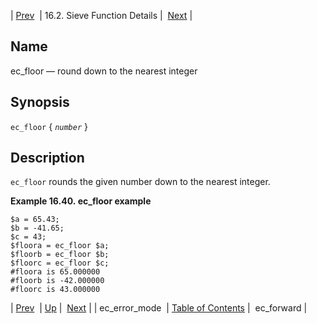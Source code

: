 | [Prev](sieve.ref.ec_error_mode)  | 16.2. Sieve Function Details |  [Next](sieve.ref.ec_forward.php) |

<a name="sieve.ref.ec_floor"></a>
## Name

ec_floor — round down to the nearest integer

## Synopsis

`ec_floor` { *`number`* }

<a name="idp29538128"></a>
## Description

`ec_floor` rounds the given number down to the nearest integer.

<a name="example.ec_floor"></a>

**Example 16.40. ec_floor example**

```
$a = 65.43;
$b = -41.65;
$c = 43;
$floora = ec_floor $a;
$floorb = ec_floor $b;
$floorc = ec_floor $c;
#floora is 65.000000
#floorb is -42.000000
#floorc is 43.000000
```

| [Prev](sieve.ref.ec_error_mode)  | [Up](sieve.ref.files.php) |  [Next](sieve.ref.ec_forward.php) |
| ec_error_mode  | [Table of Contents](index) |  ec_forward |
